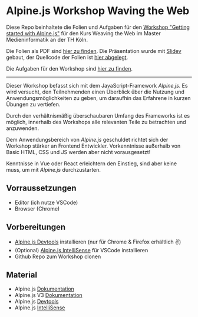 # Alpine.js Workshop Waving the Web

Diese Repo beinhaltete die Folien und Aufgaben für den [Workshop "Getting started with Alpine.js"](https://th-koeln.github.io/mi-master-wtw/workshops/2021/alpinejs/index/) für den Kurs Weaving the Web im Master Medieninformatik an der TH Köln.

Die Folien als PDF sind [hier zu finden](/folien/export). Die Präsentation wurde mit [Slidev](https://sli.dev/) gebaut, der Quellcode der Folien ist [hier abgelegt](/folien/interaktiv).

Die Aufgaben für den Workshop sind [hier zu finden](/aufgaben).

--- 

Dieser Workshop befasst sich mit dem JavaScript-Framework *Alpine.js*. Es wird versucht, den Teilnehmenden einen Überblick über die Nutzung und Anwendungsmöglichkeiten zu geben, um daraufhin das Erfahrene in kurzen Übungen zu vertiefen.

Durch den verhältnismäßig überschaubaren Umfang des Frameworks ist es möglich, innerhalb des Workshops alle relevanten Teile zu betrachten und anzuwenden. 

Dem Anwendungsbereich von *Alpine.js* geschuldet richtet sich der Workshop stärker an Frontend Entwickler. Vorkenntnisse außerhalb von Basic HTML, CSS und JS werden aber nicht vorausgesetzt!

Kenntnisse in Vue oder React erleichtern den Einstieg, sind aber keine muss, um mit *Alpine.js* durchzustarten.

## Vorraussetzungen
- Editor (ich nutze VSCode)
- Browser (Chrome)

## Vorbereitungen
- [Alpine.js Devtools](https://github.com/alpine-collective/alpinejs-devtools) installieren (nur für Chrome & Firefox erhältlich ✌️)
- (Optional) [Alpine.js IntelliSense](https://marketplace.visualstudio.com/items?itemName=adrianwilczynski.alpine-js-intellisense) für VSCode installieren
- Github Repo zum Workshop clonen

## Material

- Alpine.js [Dokumentation](https://github.com/alpinejs/alpine/tree/2.x)
- Alpine.js V3 [Dokumentation](https://alpinejs.dev/)
- Alpine.js [Devtools](https://github.com/alpine-collective/alpinejs-devtools)
- Alpine.js [IntelliSense](https://marketplace.visualstudio.com/items?itemName=adrianwilczynski.alpine-js-intellisense)
